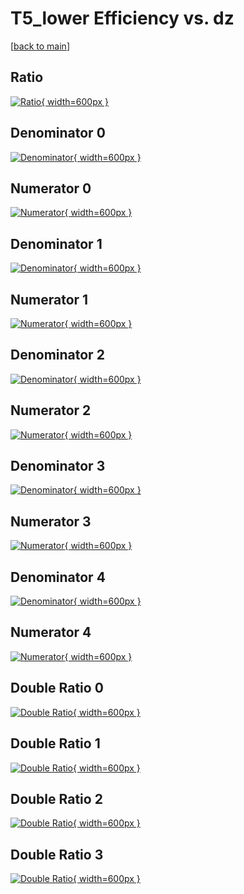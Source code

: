 # T5_lower Efficiency vs. dz

[[back to main](./)]



## Ratio

[![Ratio](../mtv/var/T5_lower_loweta_321_0_eff_dz.png){ width=600px }](../mtv/var/T5_lower_loweta_321_0_eff_dz.pdf)

## Denominator 0

[![Denominator](../mtv/den/T5_lower_loweta_321_0_eff_dz_den0.png){ width=600px }](../mtv/den/T5_lower_loweta_321_0_eff_dz_den0.pdf)

## Numerator 0

[![Numerator](../mtv/num/T5_lower_loweta_321_0_eff_dz_num0.png){ width=600px }](../mtv/num/T5_lower_loweta_321_0_eff_dz_num0.pdf)

## Denominator 1

[![Denominator](../mtv/den/T5_lower_loweta_321_0_eff_dz_den1.png){ width=600px }](../mtv/den/T5_lower_loweta_321_0_eff_dz_den1.pdf)

## Numerator 1

[![Numerator](../mtv/num/T5_lower_loweta_321_0_eff_dz_num1.png){ width=600px }](../mtv/num/T5_lower_loweta_321_0_eff_dz_num1.pdf)

## Denominator 2

[![Denominator](../mtv/den/T5_lower_loweta_321_0_eff_dz_den2.png){ width=600px }](../mtv/den/T5_lower_loweta_321_0_eff_dz_den2.pdf)

## Numerator 2

[![Numerator](../mtv/num/T5_lower_loweta_321_0_eff_dz_num2.png){ width=600px }](../mtv/num/T5_lower_loweta_321_0_eff_dz_num2.pdf)

## Denominator 3

[![Denominator](../mtv/den/T5_lower_loweta_321_0_eff_dz_den3.png){ width=600px }](../mtv/den/T5_lower_loweta_321_0_eff_dz_den3.pdf)

## Numerator 3

[![Numerator](../mtv/num/T5_lower_loweta_321_0_eff_dz_num3.png){ width=600px }](../mtv/num/T5_lower_loweta_321_0_eff_dz_num3.pdf)

## Denominator 4

[![Denominator](../mtv/den/T5_lower_loweta_321_0_eff_dz_den4.png){ width=600px }](../mtv/den/T5_lower_loweta_321_0_eff_dz_den4.pdf)

## Numerator 4

[![Numerator](../mtv/num/T5_lower_loweta_321_0_eff_dz_num4.png){ width=600px }](../mtv/num/T5_lower_loweta_321_0_eff_dz_num4.pdf)

## Double Ratio 0

[![Double Ratio](../mtv/ratio/T5_lower_loweta_321_0_eff_dz_ratio0.png){ width=600px }](../mtv/ratio/T5_lower_loweta_321_0_eff_dz_ratio0.pdf)

## Double Ratio 1

[![Double Ratio](../mtv/ratio/T5_lower_loweta_321_0_eff_dz_ratio1.png){ width=600px }](../mtv/ratio/T5_lower_loweta_321_0_eff_dz_ratio1.pdf)

## Double Ratio 2

[![Double Ratio](../mtv/ratio/T5_lower_loweta_321_0_eff_dz_ratio2.png){ width=600px }](../mtv/ratio/T5_lower_loweta_321_0_eff_dz_ratio2.pdf)

## Double Ratio 3

[![Double Ratio](../mtv/ratio/T5_lower_loweta_321_0_eff_dz_ratio3.png){ width=600px }](../mtv/ratio/T5_lower_loweta_321_0_eff_dz_ratio3.pdf)


